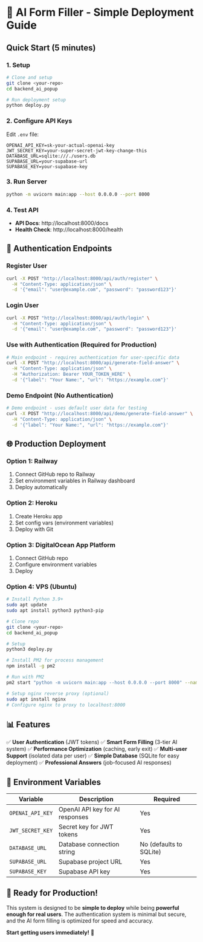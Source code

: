 # 🚀 AI Form Filler - Simple Deployment Guide

## Quick Start (5 minutes)

### 1. Setup

```bash
# Clone and setup
git clone <your-repo>
cd backend_ai_popup

# Run deployment setup
python deploy.py
```

### 2. Configure API Keys

Edit `.env` file:

```env
OPENAI_API_KEY=sk-your-actual-openai-key
JWT_SECRET_KEY=your-super-secret-jwt-key-change-this
DATABASE_URL=sqlite:///./users.db
SUPABASE_URL=your-supabase-url
SUPABASE_KEY=your-supabase-key
```

### 3. Run Server

```bash
python -m uvicorn main:app --host 0.0.0.0 --port 8000
```

### 4. Test API

- **API Docs**: http://localhost:8000/docs
- **Health Check**: http://localhost:8000/health

## 🔐 Authentication Endpoints

### Register User

```bash
curl -X POST "http://localhost:8000/api/auth/register" \
  -H "Content-Type: application/json" \
  -d '{"email": "user@example.com", "password": "password123"}'
```

### Login User

```bash
curl -X POST "http://localhost:8000/api/auth/login" \
  -H "Content-Type: application/json" \
  -d '{"email": "user@example.com", "password": "password123"}'
```

### Use with Authentication (Required for Production)

```bash
# Main endpoint - requires authentication for user-specific data
curl -X POST "http://localhost:8000/api/generate-field-answer" \
  -H "Content-Type: application/json" \
  -H "Authorization: Bearer YOUR_TOKEN_HERE" \
  -d '{"label": "Your Name:", "url": "https://example.com"}'
```

### Demo Endpoint (No Authentication)

```bash
# Demo endpoint - uses default user data for testing
curl -X POST "http://localhost:8000/api/demo/generate-field-answer" \
  -H "Content-Type: application/json" \
  -d '{"label": "Your Name:", "url": "https://example.com"}'
```

## 🌐 Production Deployment

### Option 1: Railway

1. Connect GitHub repo to Railway
2. Set environment variables in Railway dashboard
3. Deploy automatically

### Option 2: Heroku

1. Create Heroku app
2. Set config vars (environment variables)
3. Deploy with Git

### Option 3: DigitalOcean App Platform

1. Connect GitHub repo
2. Configure environment variables
3. Deploy

### Option 4: VPS (Ubuntu)

```bash
# Install Python 3.9+
sudo apt update
sudo apt install python3 python3-pip

# Clone repo
git clone <your-repo>
cd backend_ai_popup

# Setup
python3 deploy.py

# Install PM2 for process management
npm install -g pm2

# Run with PM2
pm2 start "python -m uvicorn main:app --host 0.0.0.0 --port 8000" --name ai-form-filler

# Setup nginx reverse proxy (optional)
sudo apt install nginx
# Configure nginx to proxy to localhost:8000
```

## 📊 Features

✅ **User Authentication** (JWT tokens)
✅ **Smart Form Filling** (3-tier AI system)
✅ **Performance Optimization** (caching, early exit)
✅ **Multi-user Support** (isolated data per user)
✅ **Simple Database** (SQLite for easy deployment)
✅ **Professional Answers** (job-focused AI responses)

## 🔧 Environment Variables

| Variable         | Description                     | Required                |
| ---------------- | ------------------------------- | ----------------------- |
| `OPENAI_API_KEY` | OpenAI API key for AI responses | Yes                     |
| `JWT_SECRET_KEY` | Secret key for JWT tokens       | Yes                     |
| `DATABASE_URL`   | Database connection string      | No (defaults to SQLite) |
| `SUPABASE_URL`   | Supabase project URL            | Yes                     |
| `SUPABASE_KEY`   | Supabase API key                | Yes                     |

## 🚀 Ready for Production!

This system is designed to be **simple to deploy** while being **powerful enough for real users**. The authentication system is minimal but secure, and the AI form filling is optimized for speed and accuracy.

**Start getting users immediately!** 🎯

